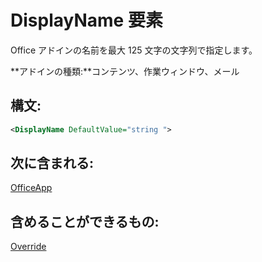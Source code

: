 
# <a name="displayname-element"></a>DisplayName 要素
Office アドインの名前を最大 125 文字の文字列で指定します。

 **アドインの種類:**コンテンツ、作業ウィンドウ、メール


## <a name="syntax:"></a>構文:


```XML
<DisplayName DefaultValue="string ">
```


## <a name="contained-in:"></a>次に含まれる:

[OfficeApp](../../reference/manifest/officeapp.md)


## <a name="can-contain:"></a>含めることができるもの:

[Override](../../reference/manifest/override.md)


